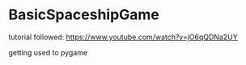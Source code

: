 # BasicSpaceshipGame
tutorial followed: https://www.youtube.com/watch?v=jO6qQDNa2UY

getting used to pygame
